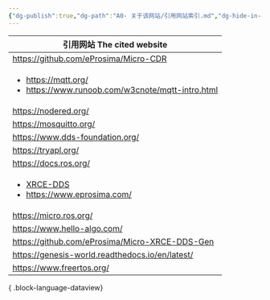 ```yaml
---
{"dg-publish":true,"dg-path":"A0- 关于该网站/引用网站索引.md","dg-hide-in-graph":true,"permalink":"/A0- 关于该网站/引用网站索引/","hideInGraph":true,"dgPassFrontmatter":true,"noteIcon":"","created":"2025-05-01T02:12:34.920+08:00","updated":"2025-05-02T16:57:13.262+08:00"}
---
```



| 引用网站  The cited website                                                                                                       |
| ----------------------------------------------------------------------------------------------------------------------------- |
| https://github.com/eProsima/Micro-CDR                                                                                         |
| <ul><li>https://mqtt.org/</li><li>https://www.runoob.com/w3cnote/mqtt-intro.html</li></ul>                                    |
| https://nodered.org/                                                                                                          |
| https://mosquitto.org/                                                                                                        |
| https://www.dds-foundation.org/                                                                                               |
| https://tryapl.org/                                                                                                           |
| https://docs.ros.org/                                                                                                         |
| <ul><li>[XRCE-DDS](https://micro-xrce-dds.docs.eprosima.com/en/latest/index.html)</li><li>https://www.eprosima.com/</li></ul> |
| https://micro.ros.org/                                                                                                        |
| https://www.hello-algo.com/                                                                                                   |
| https://github.com/eProsima/Micro-XRCE-DDS-Gen                                                                                |
| https://genesis-world.readthedocs.io/en/latest/                                                                               |
| https://www.freertos.org/                                                                                                     |

{ .block-language-dataview}

